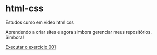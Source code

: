 # html-css
 Estudos curso em video html css

 Aprendendo a criar sites e agora simbora gerenciar meus 
 repositórios. Simbora!

<a href="https://beto2franca.github.io/html-css/exercicios/ex001/index.html">Executar o exercício 001</a>